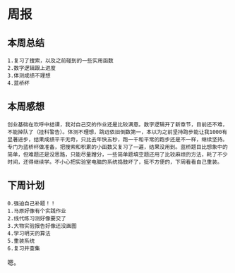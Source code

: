 # 周报

## 本周总结
    1.复习了搜索，以及之前碰到的一些实用函数
    2.数字逻辑跟上进度
    3.体测成绩不理想
    4.蓝桥杯
## 本周感想
    创业基础在欢呼中结课，我对自己交的作业还是比较满意。数字逻辑开了新章节，目前还不难，不能掉队了（挂科警告）。体测不理想，跳远依旧倒数第一，本以为之前坚持跑步能让我1000有显著进步，结果成绩平平无奇，只比去年快五秒，跑一千和平常的跑步还是不一样，继续坚持。专门为蓝桥杯做准备，把搜索和积累的小函数又复习了一遍，结果没用到。蓝桥题目比想象中的简单，但难题还是没思路，只能尽量蹭分，一些简单题填空题还用了比较麻烦的方法，耗了不少时间，还得继续学。不小心把实验室电脑的系统捣鼓坏了，挺不方便的，下周看看自己重装。
## 下周计划
    0.强迫自己补题！！
    1.马原好像有个实践作业
    2.线代练习测好像要交了
    3.大物实验报告好像还没画图
    4.学习明天的算法
    5.重装系统
    6.复习并查集

嗯。
